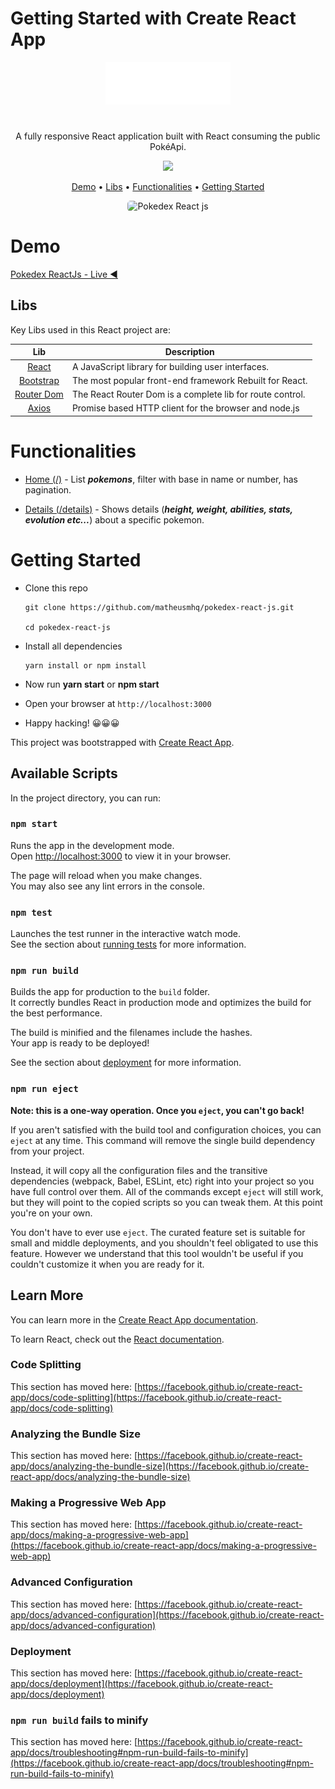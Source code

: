 # Getting Started with Create React App

<p  align="center">
<a href="c">
		<img src="/src/assets/logo.png"  alt="Pokedex"  title="Pokedex" />
	</a>
</p>

#

<p align="center">
  A fully responsive React application built with React consuming the public PokéApi.
</p>

<p align="center">
    <a href="https://github.com/matheusmhq/pokedex-react-js/blob/main/LICENSE" alt="license">
        <img src="https://img.shields.io/github/license/matheusmhq/tmdb-react-js?style=plastic" />
    </a>
</p>

<p align="center">
  <a href="#demo">Demo</a> •
  <a href="#libs">Libs</a> •
  <a href="#functionalities">Functionalities</a> •  
  <a href="#getting-started">Getting Started</a> 
</p>

<p align="center">
    <img style="border-radius: 5px" src="src/assets/img/demo.gif" alt="Pokedex React js">
</p>

# Demo

[Pokedex ReactJs - Live ◀️](https://pokedex-up.netlify.app/)

## Libs

Key Libs used in this React project are:

| Lib             | Description   |
| :-------------:|--------------|
| [React](http://facebook.github.io/react/index.html) | A JavaScript library for building user interfaces. |
| [Bootstrap](https://react-bootstrap.github.io/) | The most popular front-end framework Rebuilt for React. |
| [Router Dom](https://reactrouter.com/) | The React Router Dom is a complete lib for route control. |
| [Axios](https://github.com/axios/axios) | Promise based HTTP client for the browser and node.js |

# Functionalities

- [Home (/)](https://pokedex-up.netlify.app/) - List **_pokemons_**, filter with base in name or number, has pagination.

- [Details (/details)](https://pokedex-up.netlify.app/details/bulbasaur) - Shows details (**_height, weight, abilities, stats, evolution etc..._**) about a specific pokemon.



# Getting Started

- Clone this repo

  ```
  git clone https://github.com/matheusmhq/pokedex-react-js.git

  cd pokedex-react-js
  ```

- Install all dependencies

  ```
  yarn install or npm install
  ```

- Now run **yarn start** or **npm start**

- Open your browser at `http://localhost:3000`

- Happy hacking! 😀😀😀


This project was bootstrapped with [Create React App](https://github.com/facebook/create-react-app).

## Available Scripts

In the project directory, you can run:

### `npm start`

Runs the app in the development mode.\
Open [http://localhost:3000](http://localhost:3000) to view it in your browser.

The page will reload when you make changes.\
You may also see any lint errors in the console.

### `npm test`

Launches the test runner in the interactive watch mode.\
See the section about [running tests](https://facebook.github.io/create-react-app/docs/running-tests) for more information.

### `npm run build`

Builds the app for production to the `build` folder.\
It correctly bundles React in production mode and optimizes the build for the best performance.

The build is minified and the filenames include the hashes.\
Your app is ready to be deployed!

See the section about [deployment](https://facebook.github.io/create-react-app/docs/deployment) for more information.

### `npm run eject`

**Note: this is a one-way operation. Once you `eject`, you can't go back!**

If you aren't satisfied with the build tool and configuration choices, you can `eject` at any time. This command will remove the single build dependency from your project.

Instead, it will copy all the configuration files and the transitive dependencies (webpack, Babel, ESLint, etc) right into your project so you have full control over them. All of the commands except `eject` will still work, but they will point to the copied scripts so you can tweak them. At this point you're on your own.

You don't have to ever use `eject`. The curated feature set is suitable for small and middle deployments, and you shouldn't feel obligated to use this feature. However we understand that this tool wouldn't be useful if you couldn't customize it when you are ready for it.

## Learn More

You can learn more in the [Create React App documentation](https://facebook.github.io/create-react-app/docs/getting-started).

To learn React, check out the [React documentation](https://reactjs.org/).

### Code Splitting

This section has moved here: [https://facebook.github.io/create-react-app/docs/code-splitting](https://facebook.github.io/create-react-app/docs/code-splitting)

### Analyzing the Bundle Size

This section has moved here: [https://facebook.github.io/create-react-app/docs/analyzing-the-bundle-size](https://facebook.github.io/create-react-app/docs/analyzing-the-bundle-size)

### Making a Progressive Web App

This section has moved here: [https://facebook.github.io/create-react-app/docs/making-a-progressive-web-app](https://facebook.github.io/create-react-app/docs/making-a-progressive-web-app)

### Advanced Configuration

This section has moved here: [https://facebook.github.io/create-react-app/docs/advanced-configuration](https://facebook.github.io/create-react-app/docs/advanced-configuration)

### Deployment

This section has moved here: [https://facebook.github.io/create-react-app/docs/deployment](https://facebook.github.io/create-react-app/docs/deployment)

### `npm run build` fails to minify

This section has moved here: [https://facebook.github.io/create-react-app/docs/troubleshooting#npm-run-build-fails-to-minify](https://facebook.github.io/create-react-app/docs/troubleshooting#npm-run-build-fails-to-minify)
